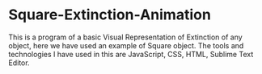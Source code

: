 # Square-Extinction-Animation
This is a program of a basic Visual Representation of Extinction of any object, here we have used an example of Square object. The tools and technologies I have used in this are JavaScript, CSS, HTML, Sublime Text Editor.
